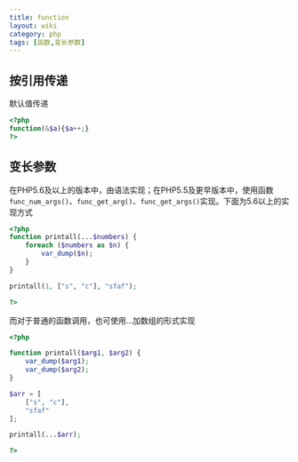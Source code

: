 ```yaml
---
title: function
layout: wiki
category: php
tags: [函数,变长参数]
---
```



## 按引用传递

默认值传递

~~~php
<?php
function(&$a){$a++;}
?>
~~~


## 变长参数

在PHP5.6及以上的版本中，由语法实现；在PHP5.5及更早版本中，使用函数`func_num_args()`、`func_get_arg()`、`func_get_args()`实现。下面为5.6以上的实现方式

~~~php
<?php
function printall(...$numbers) {
    foreach ($numbers as $n) {
        var_dump($n);
    }
}

printall(1, ["s", "c"], "sfaf");

?>
~~~

而对于普通的函数调用，也可使用...加数组的形式实现

~~~php
<?php 

function printall($arg1, $arg2) {
    var_dump($arg1);
    var_dump($arg2);
}

$arr = [
    ["s", "c"], 
    "sfaf"
];

printall(...$arr);

?>
~~~